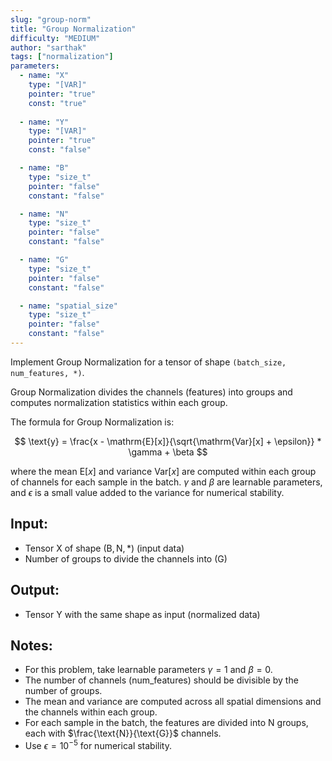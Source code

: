 ```yaml
---
slug: "group-norm"
title: "Group Normalization"
difficulty: "MEDIUM"
author: "sarthak"
tags: ["normalization"]
parameters:
  - name: "X"
    type: "[VAR]"
    pointer: "true"
    const: "true"
  
  - name: "Y"
    type: "[VAR]"
    pointer: "true"
    const: "false"

  - name: "B"
    type: "size_t"
    pointer: "false"
    constant: "false"

  - name: "N"
    type: "size_t"
    pointer: "false"
    constant: "false"

  - name: "G"
    type: "size_t"
    pointer: "false"
    constant: "false"

  - name: "spatial_size"
    type: "size_t"
    pointer: "false"
    constant: "false"
---
```


Implement Group Normalization for a tensor of shape `(batch_size, num_features, *)`.

Group Normalization divides the channels (features) into groups and computes normalization statistics within each group.

The formula for Group Normalization is:

$$
\text{y} = \frac{x - \mathrm{E}[x]}{\sqrt{\mathrm{Var}[x] + \epsilon}} * \gamma + \beta
$$

where the mean $\mathrm{E}[x]$ and variance $\mathrm{Var}[x]$ are computed within each group of channels for each sample in the batch. $\gamma$ and $\beta$ are learnable parameters, and $\epsilon$ is a small value added to the variance for numerical stability.

## Input:
- Tensor $\text{X}$ of shape $(\text{B}, \text{N}, *)$ (input data)
- Number of groups to divide the channels into ($\text{G}$)

## Output:
- Tensor $\text{Y}$ with the same shape as input (normalized data)

## Notes:
- For this problem, take learnable parameters $\gamma = 1$ and $\beta = 0$.
- The number of channels (num_features) should be divisible by the number of groups.
- The mean and variance are computed across all spatial dimensions and the channels within each group.
- For each sample in the batch, the features are divided into $\text{N}$ groups, each with $\frac{\text{N}}{\text{G}}$ channels.
- Use $\epsilon = 10^{-5}$ for numerical stability.
